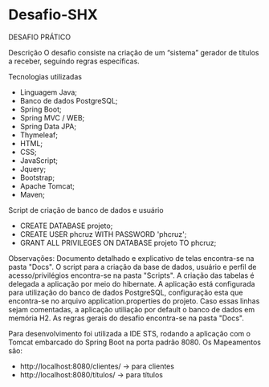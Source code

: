 # Desafio-SHX
DESAFIO PRÁTICO

Descrição
O desafio consiste na criação de um “sistema” gerador de títulos a receber, seguindo regras específicas.

Tecnologias utilizadas
- Linguagem Java;
- Banco de dados PostgreSQL;
- Spring Boot;
- Spring MVC / WEB;
- Spring Data JPA;
- Thymeleaf;
- HTML;
- CSS;
- JavaScript;
- Jquery;
- Bootstrap;
- Apache Tomcat;
- Maven;

Script de criação de banco de dados e usuário
* CREATE DATABASE projeto;
* CREATE USER phcruz WITH PASSWORD 'phcruz';
* GRANT ALL PRIVILEGES ON DATABASE projeto TO phcruz;


Observações:
Documento detalhado e explicativo de telas encontra-se na pasta "Docs".
O script para a criação da base de dados, usuário e perfil de acesso/privilégios encontra-se na pasta "Scripts".
A criação das tabelas é delegada a aplicação por meio do hibernate.
A aplicação está configurada para utilização do banco de dados PostgreSQL, configuração esta que encontra-se no arquivo application.properties do projeto. Caso essas linhas sejam comentadas, a aplicação utiliação por default o banco de dados em memória H2.
As regras gerais do desafio encontra-se na pasta "Docs".

Para desenvolvimento foi utilizada a IDE STS, rodando a aplicação com o Tomcat embarcado do Spring Boot na porta padrão 8080. Os Mapeamentos são:
* http://localhost:8080/clientes/   -> para clientes
* http://localhost:8080/títulos/    -> para títulos
